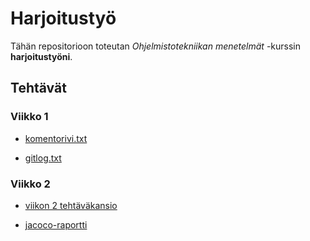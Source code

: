 # Harjoitustyö

Tähän repositorioon toteutan *Ohjelmistotekniikan menetelmät* -kurssin **harjoitustyöni**.

## Tehtävät
### Viikko 1
* [komentorivi.txt](https://github.com/otsha/otm-harjoitustyo/blob/master/laskarit/viikko1/komentorivi.txt)

* [gitlog.txt](https://github.com/otsha/otm-harjoitustyo/blob/master/laskarit/viikko1/gitlog.txt)

### Viikko 2
* [viikon 2 tehtäväkansio](https://github.com/otsha/otm-harjoitustyo/tree/master/laskarit/viikko2)

* [jacoco-raportti](https://github.com/otsha/otm-harjoitustyo/blob/master/laskarit/viikko2/jacoco-testikattavuus.png)
